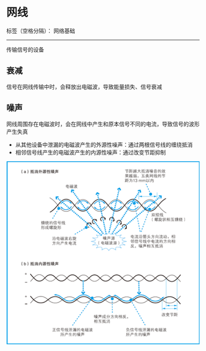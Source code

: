 # 网线

标签（空格分隔）： 网络基础

---

传输信号的设备

## 衰减

信号在网线传输中时，会释放出电磁波，导致能量损失、信号衰减

## 噪声

网线周围存在电磁波时，会在网线中产生和原本信号不同的电流，导致信号的波形产生失真

* 从其他设备中泄漏的电磁波产生的外源性噪声：通过两根信号线的缠绕抵消
* 相邻信号线产生的电磁波产生的内源性噪声：通过改变节距抑制

![噪声](https://raw.githubusercontent.com/wchaochao/images/master/gitbook-network-base/noise.png)
